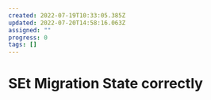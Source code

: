```yaml
---
created: 2022-07-19T10:33:05.385Z
updated: 2022-07-20T14:58:16.063Z
assigned: ""
progress: 0
tags: []
---
```


# SEt Migration State correctly
